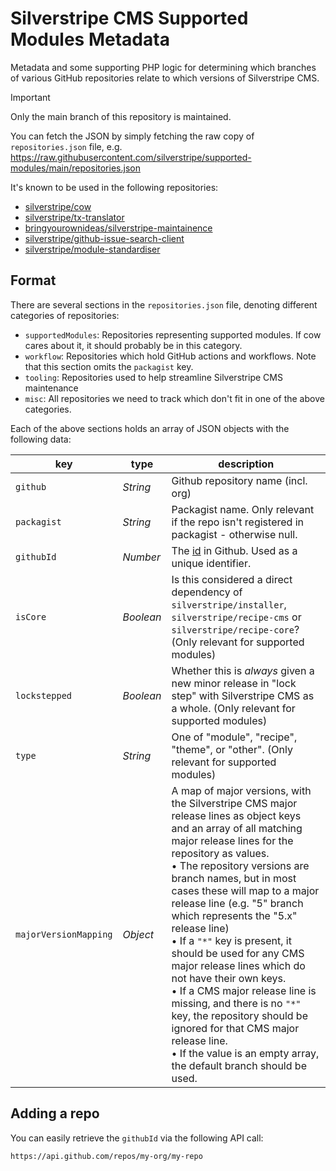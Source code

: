 # Silverstripe CMS Supported Modules Metadata

Metadata and some supporting PHP logic for determining which branches of various GitHub repositories relate to which versions of Silverstripe CMS.

> [!IMPORTANT]
> Only the main branch of this repository is maintained.

You can fetch the JSON by simply fetching the raw copy of `repositories.json` file, e.g. <https://raw.githubusercontent.com/silverstripe/supported-modules/main/repositories.json>

It's known to be used in the following repositories:

- [silverstripe/cow](https://github.com/silverstripe/cow)
- [silverstripe/tx-translator](https://github.com/silverstripe/silverstripe-tx-translator/)
- [bringyourownideas/silverstripe-maintainence](https://github.com/bringyourownideas/silverstripe-maintenance)
- [silverstripe/github-issue-search-client](https://github.com/silverstripe/github-issue-search-client)
- [silverstripe/module-standardiser](https://github.com/silverstripe/module-standardiser)

## Format

There are several sections in the `repositories.json` file, denoting different categories of repositories:

- `supportedModules`: Repositories representing supported modules. If cow cares about it, it should probably be in this category.
- `workflow`: Repositories which hold GitHub actions and workflows. Note that this section omits the `packagist` key.
- `tooling`: Repositories used to help streamline Silverstripe CMS maintenance
- `misc`: All repositories we need to track which don't fit in one of the above categories.

Each of the above sections holds an array of JSON objects with the following data:

|key|type|description|
|---|---|---|
|`github`|_String_|Github repository name (incl. org)|
|`packagist`|_String_|Packagist name. Only relevant if the repo isn't registered in packagist - otherwise null.|
|`githubId`|_Number_|The [id](https://docs.github.com/en/rest/reference/repos#get-a-repository) in Github. Used as a unique identifier.|
|`isCore`|_Boolean_|Is this considered a direct dependency of `silverstripe/installer`, `silverstripe/recipe-cms` or `silverstripe/recipe-core`? (Only relevant for supported modules)|
|`lockstepped`|_Boolean_|Whether this is _always_ given a new minor release in "lock step" with Silverstripe CMS as a whole. (Only relevant for supported modules)|
|`type`|_String_|One of "module", "recipe", "theme", or "other". (Only relevant for supported modules)|
|`majorVersionMapping`|_Object_|A map of major versions, with the Silverstripe CMS major release lines as object keys and an array of all matching major release lines for the repository as values.<br>• The repository versions are branch names, but in most cases these will map to a major release line (e.g. "5" branch which represents the "5.x" release line)<br>• If a `"*"` key is present, it should be used for any CMS major release lines which do not have their own keys.<br>• If a CMS major release line is missing, and there is no `"*"` key, the repository should be ignored for that CMS major release line.<br>• If the value is an empty array, the default branch should be used.|

## Adding a repo

You can easily retrieve the `githubId` via the following API call:

```text
https://api.github.com/repos/my-org/my-repo
```
